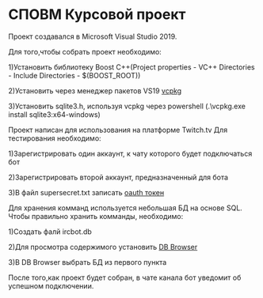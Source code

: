 # СПОВМ Курсовой проект

Проект создавался в Microsoft Visual Studio 2019.

Для того,чтобы собрать проект необходимо:


1)Установить библиотеку Boost C++(Project properties - VC++ Directories - Include Directories - $(BOOST_ROOT))

2)Установить через менеджер пакетов VS19 [vcpkg](https://github.com/microsoft/vcpkg)

3)Установить sqlite3.h, используя vcpkg через powershell (.\vcpkg.exe install sqlite3:x64-windows)

Проект написан для использования на платформе Twitch.tv
Для тестирования необходимо:

1)Зарегистрировать один аккаунт, к чату которого будет подключаться бот

2)Зарегистрировать второй аккаунт, предназначенный для бота 

3)В файл supersecret.txt записать [oauth токен](https://twitchapps.com/tmi/)

Для хранения комманд используется небольшая БД на основе SQL.
Чтобы правильно хранить комманды, необходимо:

1)Создать фалй ircbot.db

2)Для просмотра содержимого установить [DB Browser](https://sqlitebrowser.org/)

3)В DB Browser выбрать БД из первого пункта

После того,как проект будет собран, в чате канала бот уведомит об успешном подключении.
